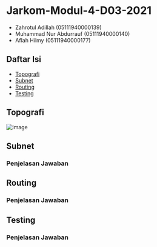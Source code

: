 # Jarkom-Modul-4-D03-2021

- Zahrotul Adillah (05111940000139)
- Muhammad Nur Abdurrauf (05111940000140)
- Aflah Hilmy (05111940000177)

## Daftar Isi
- [Topografi](#topografi)
- [Subnet](#subnet)
- [Routing](#routing)
- [Testing](#testing)

## Topografi
![image](https://user-images.githubusercontent.com/72771774/143580040-3ca46e05-45a4-4e47-9de1-1b4524b743b1.png)

## Subnet
### Penjelasan Jawaban

## Routing
### Penjelasan Jawaban

## Testing
### Penjelasan Jawaban


